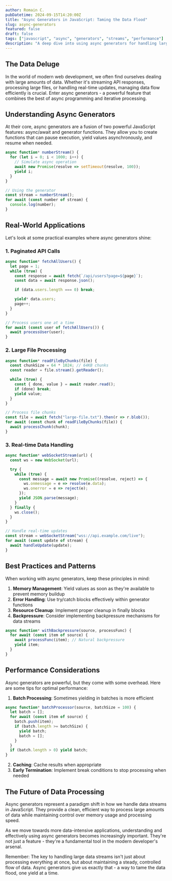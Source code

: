 ```yaml
---
author: Romain C.
pubDatetime: 2024-09-15T14:20:00Z
title: "Async Generators in JavaScript: Taming the Data Flood"
slug: async-generators
featured: false
draft: false
tags: ["javascript", "async", "generators", "streams", "performance"]
description: "A deep dive into using async generators for handling large data streams efficiently"
---
```


## The Data Deluge

In the world of modern web development, we often find ourselves dealing with large amounts of data. Whether it's streaming API responses, processing large files, or handling real-time updates, managing data flow efficiently is crucial. Enter async generators - a powerful feature that combines the best of async programming and iterative processing.

## Understanding Async Generators

At their core, async generators are a fusion of two powerful JavaScript features: async/await and generator functions. They allow you to create functions that can pause execution, yield values asynchronously, and resume when needed.

```javascript
async function* numberStream() {
  for (let i = 0; i < 1000; i++) {
    // Simulate async operation
    await new Promise(resolve => setTimeout(resolve, 100));
    yield i;
  }
}

// Using the generator
const stream = numberStream();
for await (const number of stream) {
  console.log(number);
}
```

## Real-World Applications

Let's look at some practical examples where async generators shine:

### 1. Paginated API Calls

```javascript
async function* fetchAllUsers() {
  let page = 1;
  while (true) {
    const response = await fetch(`/api/users?page=${page}`);
    const data = await response.json();

    if (data.users.length === 0) break;

    yield* data.users;
    page++;
  }
}

// Process users one at a time
for await (const user of fetchAllUsers()) {
  await processUser(user);
}
```

### 2. Large File Processing

```javascript
async function* readFileByChunks(file) {
  const chunkSize = 64 * 1024; // 64KB chunks
  const reader = file.stream().getReader();

  while (true) {
    const { done, value } = await reader.read();
    if (done) break;
    yield value;
  }
}

// Process file chunks
const file = await fetch("large-file.txt").then(r => r.blob());
for await (const chunk of readFileByChunks(file)) {
  await processChunk(chunk);
}
```

### 3. Real-time Data Handling

```javascript
async function* webSocketStream(url) {
  const ws = new WebSocket(url);

  try {
    while (true) {
      const message = await new Promise((resolve, reject) => {
        ws.onmessage = e => resolve(e.data);
        ws.onerror = e => reject(e);
      });
      yield JSON.parse(message);
    }
  } finally {
    ws.close();
  }
}

// Handle real-time updates
const stream = webSocketStream("wss://api.example.com/live");
for await (const update of stream) {
  await handleUpdate(update);
}
```

## Best Practices and Patterns

When working with async generators, keep these principles in mind:

1. **Memory Management**: Yield values as soon as they're available to prevent memory buildup
2. **Error Handling**: Use try/catch blocks effectively within generator functions
3. **Resource Cleanup**: Implement proper cleanup in finally blocks
4. **Backpressure**: Consider implementing backpressure mechanisms for data streams

```javascript
async function* withBackpressure(source, processFunc) {
  for await (const item of source) {
    await processFunc(item); // Natural backpressure
    yield item;
  }
}
```

## Performance Considerations

Async generators are powerful, but they come with some overhead. Here are some tips for optimal performance:

1. **Batch Processing**: Sometimes yielding in batches is more efficient

```javascript
async function* batchProcessor(source, batchSize = 100) {
  let batch = [];
  for await (const item of source) {
    batch.push(item);
    if (batch.length >= batchSize) {
      yield batch;
      batch = [];
    }
  }
  if (batch.length > 0) yield batch;
}
```

2. **Caching**: Cache results when appropriate
3. **Early Termination**: Implement break conditions to stop processing when needed

## The Future of Data Processing

Async generators represent a paradigm shift in how we handle data streams in JavaScript. They provide a clean, efficient way to process large amounts of data while maintaining control over memory usage and processing speed.

As we move towards more data-intensive applications, understanding and effectively using async generators becomes increasingly important. They're not just a feature - they're a fundamental tool in the modern developer's arsenal.

Remember: The key to handling large data streams isn't just about processing everything at once, but about maintaining a steady, controlled flow of data. Async generators give us exactly that - a way to tame the data flood, one yield at a time.

